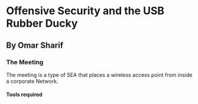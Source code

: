 # Offensive Security and the USB Rubber Ducky
## By Omar Sharif

### The Meeting
The meeting is a type of SEA that places a wireless access point from inside a corporate Network. <br />

#### Tools required
